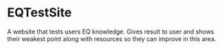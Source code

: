 # EQTestSite

A website that tests users EQ knowledge. Gives result to user and shows their weakest point along with resources so they can improve in this area.


